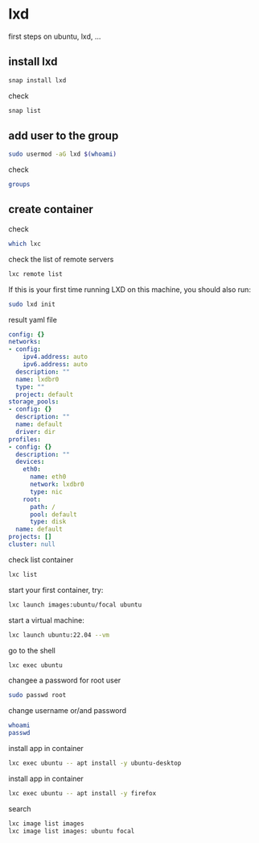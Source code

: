 # lxd
first steps on ubuntu, lxd, ...

## install lxd
```bash
snap install lxd
```

check
```bash
snap list
```


## add user to the group
```bash
sudo usermod -aG lxd $(whoami)
```
check
```bash
groups
```


## create container

check
```bash
which lxc
```

check the list of remote servers
```bash
lxc remote list
```


If this is your first time running LXD on this machine, you should also run:
```bash
sudo lxd init 
```

result yaml file
```yaml
config: {}
networks:
- config:
    ipv4.address: auto
    ipv6.address: auto
  description: ""
  name: lxdbr0
  type: ""
  project: default
storage_pools:
- config: {}
  description: ""
  name: default
  driver: dir
profiles:
- config: {}
  description: ""
  devices:
    eth0:
      name: eth0
      network: lxdbr0
      type: nic
    root:
      path: /
      pool: default
      type: disk
  name: default
projects: []
cluster: null
```

check list container
```bash
lxc list
```

start your first container, try:
```bash
lxc launch images:ubuntu/focal ubuntu
```

start a virtual machine: 
```bash
lxc launch ubuntu:22.04 --vm
```
go to the shell
```bash
lxc exec ubuntu 
```

changee a password for root user
```bash
sudo passwd root
```

change username or/and password
```bash
whoami
passwd
```


install app in container
```bash
lxc exec ubuntu -- apt install -y ubuntu-desktop
```

install app in container
```bash
lxc exec ubuntu -- apt install -y firefox
```

search
```bash
lxc image list images
lxc image list images: ubuntu focal
```

